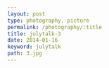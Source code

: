 ```yaml
---
layout: post
type: photography, picture
permalink: /photography/:title
title: julytalk-3
date: 2014-01-16
keyword: julytalk
path: 3.jpg
---
```



